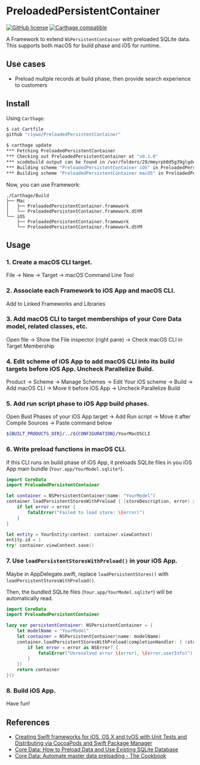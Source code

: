# PreloadedPersistentContainer
[![GitHub license](https://img.shields.io/badge/license-MIT-lightgrey.svg)](https://raw.githubusercontent.com/riywo/PreloadedPersistentContainer/master/LICENSE.txt)
[![Carthage compatible](https://img.shields.io/badge/Carthage-compatible-4BC51D.svg?style=flat)](https://github.com/Carthage/Carthage)

A Framework to extend `NSPersistentContainer` with preloaded SQLite data. This supports both macOS for build phase and iOS for runtime.

## Use cases

- Preload multple records at build phase, then provide search experience to customers

## Install

Using `Carthage`:

```sh
$ cat Cartfile
github "riywo/PreloadedPersistentContainer"

$ carthage update
*** Fetching PreloadedPersistentContainer
*** Checking out PreloadedPersistentContainer at "v0.1.0"
*** xcodebuild output can be found in /var/folders/29/mmyrpb0d5g39glgdcv9x4z780000gn/T/carthage-xcodebuild.PBBnLr.log
*** Building scheme "PreloadedPersistentContainer iOS" in PreloadedPersistentContainer.xcodeproj
*** Building scheme "PreloadedPersistentContainer macOS" in PreloadedPersistentContainer.xcodeproj
```

Now, you can use Framework:

```
./Carthage/Build
├── Mac
│   ├── PreloadedPersistentContainer.framework
│   └── PreloadedPersistentContainer.framework.dSYM
└── iOS
    ├── PreloadedPersistentContainer.framework
    └── PreloadedPersistentContainer.framework.dSYM
```

## Usage

### 1. Create a macOS CLI target.

File -> New -> Target -> macOS Command Line Tool

### 2. Associate each Framework to iOS App and macOS CLI.

Add to Linked Frameworks and Libraries

### 3. Add macOS CLI to target memberships of your Core Data model, related classes, etc.

Open file -> Show the File inspector (right pane) -> Check macOS CLI in Target Membership

### 4. Edit scheme of iOS App to add macOS CLI into its build targets before iOS App. Uncheck Parallelize Build.

Product -> Scheme -> Manage Schemes -> Edit Your iOS scheme -> Build -> Add macOS CLI -> Move it before iOS App -> Uncheck Parallelize Build

### 5. Add run script phase to iOS App build phases.

Open Buid Phases of your iOS App target -> Add Run script -> Move it after Compile Sources -> Paste command below

```sh
${BUILT_PRODUCTS_DIR}/../${CONFIGURATION}/YourMacOSCLI
```

### 6. Write preload functions in macOS CLI.

If this CLI runs on build phase of iOS App, it preloads SQLite files in you iOS App main bundle (`Your.app/YourModel.sqlite*`).

```swift
import CoreData
import PreloadedPersistentContainer

let container = NSPersistentContainer(name: "YourModel")
container.loadPersistentStoresWithPreload { (storeDescription, error) in
    if let error = error {
        fatalError("Failed to load store: \(error)")
    }
}

let entity = YourEntity(context: container.viewContext)
entity.id = 1
try! container.viewContext.save()
```

### 7. Use `loadPersistentStoresWithPreload()` in your iOS App.

Maybe in AppDelegate.swift, replace `loadPersistentStores()` with `loadPersistentStoresWithPreload()`.

Then, the bundled SQLite files (`Your.app/YourModel.sqlite*`) will be automatically read.

```swift
import CoreData
import PreloadedPersistentContainer

lazy var persistentContainer: NSPersistentContainer = {
    let modelName = "YourModel"
    let container = NSPersistentContainer(name: modelName)
    container.loadPersistentStoresWithPreload(completionHandler: { (storeDescription, error) in
        if let error = error as NSError? {
            fatalError("Unresolved error \(error), \(error.userInfo)")
        }
    })
    return container
}()
```

### 8. Build iOS App.

Have fun!

## References

- [Creating Swift frameworks for iOS, OS X and tvOS with Unit Tests and Distributing via CocoaPods and Swift Package Manager](https://www.enekoalonso.com/articles/creating-swift-frameworks-for-ios-osx-and-tvos)
- [Core Data: How to Preload Data and Use Existing SQLite Database](https://appcoda.com/core-data-preload-sqlite-database/)
- [Core Data: Automate master data preloading \- The Cookbook](https://tundrax.github.io/blog/2013/05/06/core-data-automate-master-data-preloading/)



